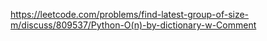 https://leetcode.com/problems/find-latest-group-of-size-m/discuss/809537/Python-O(n)-by-dictionary-w-Comment